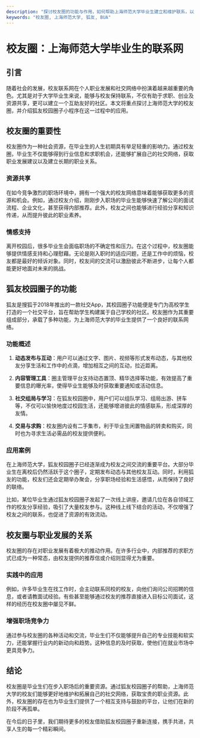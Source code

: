 ```yaml
---
description: "探讨校友圈的功能与作用，如何帮助上海师范大学毕业生建立和维护联系，以及狐友校园圈子的应用情况。"
keywords: "校友圈, 上海师范大学, 狐友, BUA"
---
```

# 校友圈：上海师范大学毕业生的联系网

## 引言

随着社会的发展，校友联系网在个人职业发展和社交网络中扮演着越来越重要的角色。尤其是对于大学毕业生来说，能够与校友保持联系，不仅有助于求职、创业及资源共享，更可以建立一个互助友好的社区。本文将重点探讨上海师范大学的校友圈，并介绍狐友校园圈子小程序在这一过程中的应用。

## 校友圈的重要性

校友圈作为一种社会资源，在毕业生的人生初期具有举足轻重的影响力。通过校友圈，毕业生不仅能够得到行业信息和求职机会，还能够扩展自己的社交网络，获取职业发展建议以及建立长期的职业关系。

### 资源共享

在如今竞争激烈的职场环境中，拥有一个强大的校友网络意味着能够获取更多的资源和机会。例如，通过校友介绍，刚刚步入职场的毕业生能够快速了解公司的面试流程、企业文化，甚至获得内部推荐。此外，校友之间也能够进行经验分享和知识传递，从而提升彼此的职业素养。

### 情感支持

离开校园后，很多毕业生会面临职场的不确定性和压力。在这个过程中，校友圈能够提供情感支持和心理慰藉。无论是刚入职时的适应问题，还是工作中的烦恼，校友都是最好的倾诉对象。同时，校友间的交流可以激励彼此不断进步，让每个人都能更好地面对未来的挑战。

## 狐友校园圈子的功能

狐友是搜狐于2018年推出的一款社交App，其校园圈子功能便是专门为高校学生打造的一个社交平台，旨在帮助学生构建属于自己学校的社区。校友圈作为其重要组成部分，承载了多种功能，为上海师范大学的毕业生提供了一个良好的联系网络。

### 功能概述

1. **动态发布与互动**：用户可以通过文字、图片、视频等形式发布动态，与其他校友分享生活和工作中的点滴，增加相互之间的互动，拉近距离。
   
2. **内容管理工具**：圈主管理平台支持动态置顶、精华选择等功能，有效提高了重要信息的曝光率，使得毕业生能够及时获取重要通知或活动信息。

3. **社交组局与学习**：在狐友校园圈中，用户们可以组队学习、组局出游、拼车等，不仅可以愉快地度过校园生活，还能够增进彼此的情感联系，形成深厚的友情。

4. **交易与求购**：校友圈内设有二手集市，利于毕业生闲置物品的转卖和购买，同时也为寻求生活必需品的校友提供便利。

### 应用案例

在上海师范大学，狐友校园圈子已经逐渐成为校友之间交流的重要平台。大部分毕业生在离校后仍然活跃于这个圈子，定期发布动态与其他校友互动。同时，利用狐友的功能，校友们还会定期举办聚会，分享职场经验和生活感悟，从而保持了良好的联络。

比如，某位毕业生通过狐友校园圈子发起了一次线上讲座，邀请几位在各自领域工作的校友分享经验，吸引了大量校友参与。这种线上线下结合的活动，不仅增强了校友之间的联系，也促进了资源的有效流动。

## 校友圈与职业发展的关系

校友圈的存在对职业发展有着极大的推动作用。在许多行业中，内部推荐的求职方式已成为一种常态，由校友提供的推荐信或介绍则显得尤为重要。

### 实践中的应用

例如，许多毕业生在找工作时，会主动联系同校的校友，向他们询问公司招聘的信息，或者请教面试经验。有些甚至能够通过校友的推荐直接进入目标公司面试，这样的经历在校友圈中屡见不鲜。

### 增强职场竞争力

通过参与校友圈的各种活动和交流，毕业生们不仅能够提升自己的专业技能和软实力，还能掌握行业内的新动向和趋势。这种信息的及时获取，使他们在就业市场中更具竞争力。

## 结论

校友圈是毕业生们在步入职场后的重要资源。通过狐友校园圈子的帮助，上海师范大学的校友们能够更好地维护和拓展自己的社交网络，获取宝贵的职业资源。此外，校友圈的存在也为毕业生们提供了一个相互支持与鼓励的平台，让他们在新的阶段不再孤单。

在今后的日子里，我们期待更多的校友借助狐友校园圈子重新连接，携手共进，共享人生的每一个精彩瞬间。
